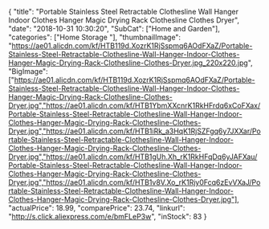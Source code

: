 {
	"title": "Portable Stainless Steel Retractable Clothesline Wall Hanger Indoor Clothes Hanger Magic Drying Rack Clothesline Clothes Dryer",
	"date": "2018-10-31 10:30:20",
	"SubCat": ["Home and Garden"],
	"categories": ["Home Storage "],
	"thumbnailImage": "https://ae01.alicdn.com/kf/HTB119d.XozrK1RjSspmq6AOdFXaZ/Portable-Stainless-Steel-Retractable-Clothesline-Wall-Hanger-Indoor-Clothes-Hanger-Magic-Drying-Rack-Clothesline-Clothes-Dryer.jpg_220x220.jpg",
	"BigImage": ["https://ae01.alicdn.com/kf/HTB119d.XozrK1RjSspmq6AOdFXaZ/Portable-Stainless-Steel-Retractable-Clothesline-Wall-Hanger-Indoor-Clothes-Hanger-Magic-Drying-Rack-Clothesline-Clothes-Dryer.jpg","https://ae01.alicdn.com/kf/HTB1YbmXXcnrK1RkHFrdq6xCoFXax/Portable-Stainless-Steel-Retractable-Clothesline-Wall-Hanger-Indoor-Clothes-Hanger-Magic-Drying-Rack-Clothesline-Clothes-Dryer.jpg","https://ae01.alicdn.com/kf/HTB1iRk_a3HqK1RjSZFgq6y7JXXar/Portable-Stainless-Steel-Retractable-Clothesline-Wall-Hanger-Indoor-Clothes-Hanger-Magic-Drying-Rack-Clothesline-Clothes-Dryer.jpg","https://ae01.alicdn.com/kf/HTB1gUh.Xh_rK1RkHFqDq6yJAFXau/Portable-Stainless-Steel-Retractable-Clothesline-Wall-Hanger-Indoor-Clothes-Hanger-Magic-Drying-Rack-Clothesline-Clothes-Dryer.jpg","https://ae01.alicdn.com/kf/HTB1v8V.Xo_rK1Rjy0Fcq6zEvVXaJ/Portable-Stainless-Steel-Retractable-Clothesline-Wall-Hanger-Indoor-Clothes-Hanger-Magic-Drying-Rack-Clothesline-Clothes-Dryer.jpg"],
	"actualPrice": 18.99,
	"comparePrice": 23.74,
	"linkurl": "http://s.click.aliexpress.com/e/bmFLeP3w",
	"inStock": 83
}
